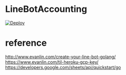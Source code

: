# LineBotAccounting
[![Deploy](https://www.herokucdn.com/deploy/button.svg)](https://heroku.com/deploy)

# reference
http://www.evanlin.com/create-your-line-bot-golang/
https://www.evanlin.com/til-heroku-gcp-key/
https://developers.google.com/sheets/api/quickstart/go